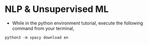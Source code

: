 # NLP & Unsupervised ML

+ While in the python environment tutorial, execute the following command from your terminal,
```
python3 -m spacy download en
```
